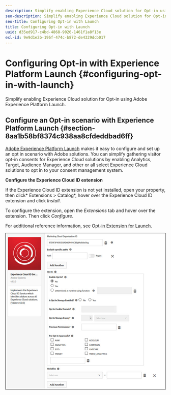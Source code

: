 ```yaml
---
description: Simplify enabling Experience Cloud solution for Opt-in using Adobe Experience Platform Launch.
seo-description: Simplify enabling Experience Cloud solution for Opt-in using Adobe Experience Platform Launch.
seo-title: Configuring Opt-in with Launch
title: Configuring Opt-in with Launch
uuid: d35ed917-c4bd-4868-9026-1461f1a8f13e
exl-id: 9e9d1e2b-196f-474c-b872-de4329dcb017
---
```

# Configuring Opt-in with Experience Platform Launch {#configuring-opt-in-with-launch}

Simplify enabling Experience Cloud solution for Opt-in using Adobe Experience Platform Launch.

## Configure an Opt-in scenario with Experience Platform Launch {#section-8aa1b58bf8374c938aa8cfdeddbad6ff}

[Adobe Experience Platform Launch](https://docs.adobelaunch.com/) makes it easy to configure and set up an opt in scenario with Adobe solutions. You can simplify gathering visitor opt-in consents for Experience Cloud solutions by enabling Analytics, Target, Audience Manager, and other or all select Experience Cloud solutions to opt in to your consent management system.

**Configure the Experience Cloud ID extension**

If the Experience Cloud ID extension is not yet installed, open your property, then click* Extensions > Catalog*, hover over the Experience Cloud ID extension and click *Install*.

To configure the extension, open the *Extensions* tab and hover over the extension. Then click *Configure*.

For additional reference information, see [Opt-in Extension for Launch](https://docs.adobelaunch.com/extension-reference/web/experience-cloud-id-service-extension).

![](assets/optin-launch.jpg)
